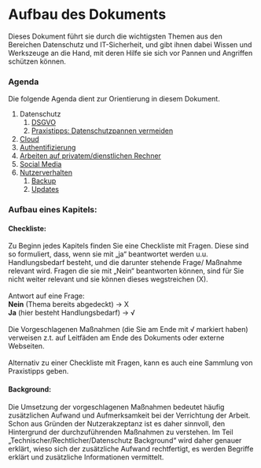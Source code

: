 # Aufbau des Dokuments
Dieses Dokument führt sie durch die wichtigsten Themen aus den Bereichen Datenschutz und IT-Sicherheit, und gibt ihnen dabei Wissen und Werkszeuge an die Hand, mit deren Hilfe sie sich vor Pannen und Angriffen schützen können.

### Agenda

Die folgende Agenda dient zur Orientierung in diesem Dokument.

1. Datenschutz
    1. [DSGVO](https://github.com/FlorianWoelki/mp_it_sicherheit/blob/master/dsgvo_chapter.md)
    2. [Praxistipps: Datenschutzpannen vermeiden](https://github.com/FlorianWoelki/mp_it_sicherheit/blob/master/data_breaches_chapter.md)
2. [Cloud](https://github.com/FlorianWoelki/mp_it_sicherheit/blob/master/cloud_chapter.md)
3. [Authentifizierung](https://github.com/FlorianWoelki/mp_it_sicherheit/blob/master/authentication_chapter.md)
4. [Arbeiten auf privatem/dienstlichen Rechner](#private-work-section)
5. [Social Media](https://github.com/FlorianWoelki/mp_it_sicherheit/blob/master/social_media_chapter.md)
6. [Nutzerverhalten](https://github.com/FlorianWoelki/mp_it_sicherheit/blob/master/user_behaviour/intro.md)
    1. [Backup](https://github.com/FlorianWoelki/mp_it_sicherheit/blob/master/user_behaviour/backup.md)
    2. [Updates](https://github.com/FlorianWoelki/mp_it_sicherheit/blob/master/user_behaviour/updates.md)
    
### Aufbau eines Kapitels:

#### Checkliste:
Zu Beginn jedes Kapitels finden Sie eine Checkliste mit Fragen. Diese sind so formuliert, dass, wenn sie mit „ja“ beantwortet werden u.u. Handlungsbedarf besteht, und die darunter stehende Frage/ Maßnahme relevant wird.
Fragen die sie mit „Nein“ beantworten können, sind für Sie nicht weiter relevant und sie können dieses wegstreichen (X).<br><br>
Antwort auf eine Frage:<br>
**Nein** (Thema bereits abgedeckt) ->   X<br>
**Ja** (hier besteht Handlungsbedarf) -> √<br><br>
Die Vorgeschlagenen Maßnahmen (die Sie am Ende mit √ markiert haben) verweisen z.t. auf Leitfäden am Ende des Dokuments oder externe Webseiten.<br>
<br>
Alternativ zu einer Checkliste mit Fragen, kann es auch eine Sammlung von Praxistipps geben.
#### Background:
Die Umsetzung der vorgeschlagenen Maßnahmen bedeutet häufig zusätzlichen Aufwand und Aufmerksamkeit bei der Verrichtung der Arbeit. Schon aus Gründen der Nutzerakzeptanz ist es daher sinnvoll, den Hintergrund der durchzuführenden Maßnahmen zu verstehen.
Im Teil „Technischer/Rechtlicher/Datenschutz Background“ wird daher genauer erklärt, wieso sich der zusätzliche Aufwand rechtfertigt, es werden Begriffe erklärt und zusätzliche Informationen vermittelt.

